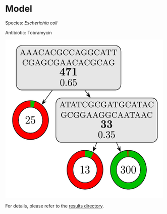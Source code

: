 
# Model

Species: *Escherichia coli*

Antibiotic: Tobramycin

<a href="./model.pdf"><img src="./model.png" width=500 height=500 /></a>

For details, please refer to the [results directory](../../../../../results/cart_b/escherichia%20coli/tobramycin/repeat_3/).

